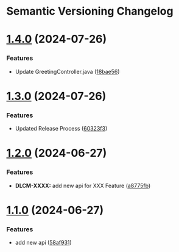 # Semantic Versioning Changelog

# [1.4.0](https://github.com/ManiishaArora/semantic-java/compare/v1.3.0...v1.4.0) (2024-07-26)


### Features

* Update GreetingController.java ([18bae56](https://github.com/ManiishaArora/semantic-java/commit/18bae5680e0120592ee5c695ddf0ac6d64375ba2))

# [1.3.0](https://github.com/ManiishaArora/semantic-java/compare/v1.2.0...v1.3.0) (2024-07-26)


### Features

* Updated Release Process ([60323f3](https://github.com/ManiishaArora/semantic-java/commit/60323f32ff86ad9c0bd44f021e5fa5c98a072620))

# [1.2.0](https://github.com/ManiishaArora/semantic-java/compare/v1.1.0...v1.2.0) (2024-06-27)


### Features

* **DLCM-XXXX:** add new api for XXX Feature ([a8775fb](https://github.com/ManiishaArora/semantic-java/commit/a8775fb7514f184c3ad681bb955f6db17fa03976))

# [1.1.0](https://github.com/ManiishaArora/semantic-java/compare/v1.0.0...v1.1.0) (2024-06-27)


### Features

* add new api ([58af931](https://github.com/ManiishaArora/semantic-java/commit/58af931195d9debe4d2bdfb37986737b47ad9dbf))
